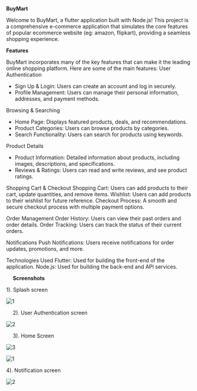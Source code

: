 
**BuyMart**

Welcome to BuyMart, a flutter application built with Node.js! 
This project is a comprehensive e-commerce application that simulates the core features of popular ecommerce website (eg: amazon, flipkart), providing a seamless shopping experience.




**Features**

BuyMart incorporates many of the key features that can make it the leading online shopping platform. Here are some of the main features:
User Authentication
* Sign Up & Login: Users can create an account and log in securely.
* Profile Management: Users can manage their personal information, addresses, and payment methods.

Browsing & Searching
* Home Page: Displays featured products, deals, and recommendations.
* Product Categories: Users can browse products by categories.
*  Search Functionality: Users can search for products using keywords.

Product Details
* Product Information: Detailed information about products, including images, descriptions, and specifications.
*  Reviews & Ratings: Users can read and write reviews, and see product ratings.

Shopping Cart & Checkout
    Shopping Cart: Users can add products to their cart, update quantities, and remove items.
    Wishlist: Users can add products to their wishlist for future reference.
    Checkout Process: A smooth and secure checkout process with multiple payment options.

Order Management
    Order History: Users can view their past orders and order details.
    Order Tracking: Users can track the status of their current orders.

Notifications
    Push Notifications: Users receive notifications for order updates, promotions, and more.

Technologies Used
    Flutter: Used for building the front-end of the application.
    Node.js: Used for building the back-end and API services.



 
**Screenshots**

1). Splash screen


![1](https://github.com/sarvesh-26/BuyMart-/assets/97835723/20023f8d-69a4-4baf-a6b6-ce3c575fcb37)
 

 
2). User Authentication screen


![2](https://github.com/sarvesh-26/BuyMart-/assets/97835723/5760b783-eaee-4c51-a1e3-b463145f6996)

 
3). Home Screen


![3](https://github.com/sarvesh-26/BuyMart-/assets/97835723/9273abe7-dcda-42c3-881a-7fc6822873db)


![1](https://github.com/sarvesh-26/BuyMart-/assets/97835723/f07e47b8-4346-4323-97ec-02228e8d8c0b)

4). Notification screen


![2](https://github.com/sarvesh-26/BuyMart-/assets/97835723/1c006338-c938-46b6-a4b7-5a81767f9ca3)


 
